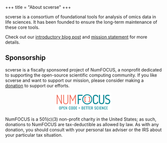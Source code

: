 +++
title = "About scverse"
+++

scverse is a consortium of foundational tools for analysis of omics data in life sciences. It has been founded to ensure the long-term maintenance of these core tools.

Check out our [introductory blog post](/blog/hello-world) and [mission statement](/about/mission) for more details.

## Sponsorship

scverse is a fiscally sponsored project of NumFOCUS, a nonprofit dedicated to supporting the open-source scientific computing community.
If you like scverse and want to support our mission, please consider making a [donation](https://numfocus.org/donate-to-scverse) to support our efforts.

<div align="center">
    <a href="https://numfocus.org/project/scverse">
        <img 
            src="https://raw.githubusercontent.com/numfocus/templates/master/images/numfocus-logo.png"
            height="60px"
        >
    </a>
</div>

NumFOCUS is a 501(c)(3) non-profit charity in the United States; as such, donations to
NumFOCUS are tax-deductible as allowed by law. As with any donation, you should
consult with your personal tax adviser or the IRS about your particular tax situation.
